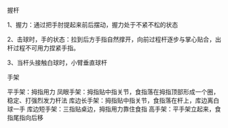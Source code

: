 握杆

1、握力：通过把手肘提起来前后摆动，握力处于不紧不松的状态

2、击球时，手的状态：拉到后方手指自然撑开，向前过程杆逐步与掌心贴合，出杆过程不可用力捏紧手指。

3、当杆头接触白球时，小臂垂直球杆

手架

平手架：拇指用力
凤眼手架：拇指贴中指关节，食指落在拇指顶部形成一个圈，稳定、打强烈发力杆法
库边长手架：拇指贴中指关节，食指落在杆上，库边离白球一手
库边短手架：三指贴桌边，拇指用力靠住食指
高手架：平手架立起来，食指尾指向后移